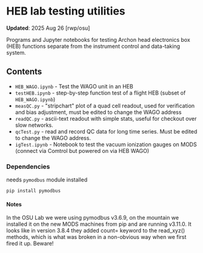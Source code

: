 # HEB lab testing utilities

**Updated**: 2025 Aug 26 [rwp/osu]

Programs and Jupyter notebooks for testing Archon head electronics box (HEB)
functions separate from the instrument control and data-taking system.

## Contents

 * `HEB_WAGO.ipynb` - Test the WAGO unit in an HEB
 * `testHEB.ipynb` - step-by-step function test of a flight HEB (subset of `HEB_WAGO.ipynb`)
 * `measQC.py` - "stripchart" plot of a quad cell readout, used for verification and bias adjustment, must be edited to change the WAGO address
 * `readQC.py` - ascii-text readout with simple stats, useful for checkout over slow networks.
 * `qcTest.py` - read and record QC data for long time series.  Must be edited to change the WAGO address.
 * `igTest.ipynb` - Notebook to test the vacuum ionization gauges on MODS (connect via Comtrol but powered on via HEB WAGO)

### Dependencies

needs `pymodbus` module installed
```shell
pip install pymodbus
```

#### Notes

In the OSU Lab we were using pymodbus v3.6.9, on the mountain we installed it on the new MODS
machines from pip and are running v3.11.0. It looks like in version 3.8.4 they added count= keyword
to the read_xyz() methods, which is what was broken in a non-obvious way when we first fired
it up.  Beware!
